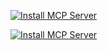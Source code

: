 [![Install MCP Server](https://cursor.com/deeplink/mcp-install-dark.svg)](cursor://anysphere.cursor-deeplink/mcp/install?name=Privium&config=eyJ1cmwiOiJodHRwOi8vbG9jYWxob3N0Ojg3ODcvbWNwIn0%3D)

[![Install MCP Server](https://cursor.com/deeplink/mcp-install-dark.svg)](cursor://anysphere.cursor-deeplink/mcp/install?name=Privium&config=eyJ1cmwiOiJodHRwOi8vbG9jYWxob3N0Ojg3ODcvbWNwIn0%3D)